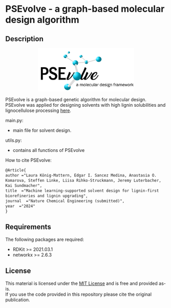 # PSEvolve - a graph-based molecular design algorithm


## Description
<p align="center">
<img src="./auxil/PSEvolve_logo.png" width="300">
</p>

PSEvolve is a graph-based genetic algorithm for molecular design. <br /> 
PSEvolve was applied for designing solvents with high lignin solubilities and lignocellulose processing [here](https://github.com/koenigmattern/PSEvolve_lignin_solvents).


main.py:
- main file for solvent design. 

utils.py:
- contains all functions of PSEvolve

How to cite PSEvolve:

```
@Article{
author ="Laura König-Mattern, Edgar I. Sancez Medina, Anastasia O. Komarova, Steffen Linke, Liisa Rihko-Struckmann, Jeremy Luterbacher, Kai Sundmacher",
title  ="Machine learning-supported solvent design for lignin-first biorefineries and lignin upgrading",
journal  ="Nature Chemical Engineering (submitted)",
year  ="2024"
}
```
## Requirements

The following packages are required:

- RDKit >= 2021.03.1
- networkx >= 2.6.3


## License 

This material is licensed under the [MIT License](LICENSE) and is free and provided as-is. <br />
If you use the code provided in this repository please cite the original publication.